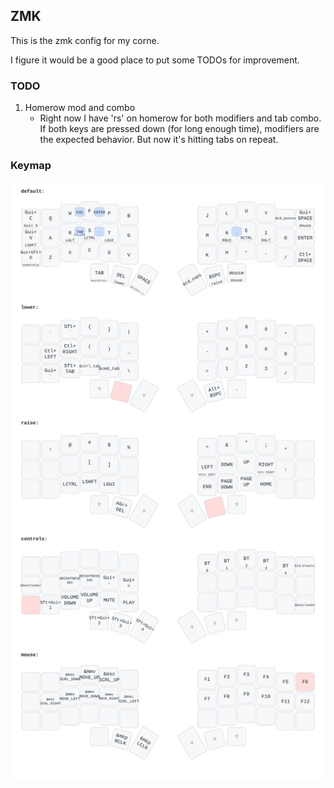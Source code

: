 ## ZMK
This is the zmk config for my corne.  

I figure it would be a good place to put some TODOs for improvement.  

### TODO
1. Homerow mod and combo
   - Right now I have 'rs' on homerow for both modifiers and tab combo. If both keys are pressed down (for long enough time), modifiers are the expected behavior. But now it's hitting tabs on repeat.  


### Keymap
![Corne Keymap](./keymap-drawer/corne.svg)
